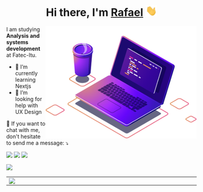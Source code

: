 <h1 align="center">Hi there, I'm <a href="https://personal-website.lyem.vercel.app/">Rafael</a> <img width="30px" src="https://raw.githubusercontent.com/Lyem/Lyem/main/hi.gif"/></h1>

<!--
**Lyem/Lyem** is a ✨ _special_ ✨ repository because its `README.md` (this file) appears on your GitHub profile.

Here are some ideas to get you started:

- 🔭 I’m currently working on ...
- 🌱 I’m currently learning ...
- 👯 I’m looking to collaborate on ...
- 🤔 I’m looking for help with ...
- 💬 Ask me about ...
- 📫 How to reach me: ...
- 😄 Pronouns: ...
- ⚡ Fun fact: ...
-->

<img src="https://github.com/Lyem/Lyem/blob/main/computer-illustration.png?raw=true" min-width="400px" max-width="400px" width="400px" align="right">

<p align="left">I am studying <strong>Analysis and systems development</strong> at Fatec-Itu.</p>

- 🌱 I’m currently learning Nextjs
- 🤔 I’m looking for help with UX Design

<p align="left">💌 If you want to chat with me, don't hesitate to send me a message: ⤵️</p>

<p align="left">
  <a href="mailto:rafael.melo21@fatecitu.edu.br" alt="Gmail">
  <img src="https://img.shields.io/badge/-Gmail-FF0000?style=for-the-badge&labelColor=FF0000&logo=gmail&logoColor=white&link=rafael.melo21@fatecitu.edu.br" /></a>

  <a href="https://www.linkedin.com/in/rafael-corr%C3%AAa-de-melo/" alt="Linkedin">
  <img src="https://img.shields.io/badge/-Linkedin-0e76a8?style=for-the-badge&logo=Linkedin&logoColor=white&link=https://www.linkedin.com/in/rafael-corr%C3%AAa-de-melo/" /></a>

  <a href="https://www.instagram.com/rafaelcorreamelo/" alt="Instagram">
  <img src="https://img.shields.io/badge/-Instagram-DF0174?style=for-the-badge&labelColor=DF0174&logo=instagram&logoColor=white&link=https://www.instagram.com/rafaelcorreamelo/"/></a>
</p>  

![](https://komarev.com/ghpvc/?username=lyem)

<table>
  <tr>
      <td><img width="495px" align="left" src="https://github-readme-stats.vercel.app/api?username=lyem&show_icons=true&theme=radical" /></td>
      <td><img width="400px" align="left" src="https://github-readme-stats.vercel.app/api/top-langs/?username=lyem&layout=compact&show_icons=true&theme=radical" /></td>
  </tr>   
</table>
